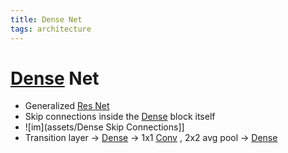 ```yaml
---
title: Dense Net
tags: architecture
---
```


# [Dense](Dense.md) Net
- Generalized [Res Net](Res%20Net.md)
- Skip connections inside the [Dense](Dense.md) block itself
- ![im](assets/Dense Skip Connections]]
- Transition layer -> [Dense](Dense.md) -> 1x1 [Conv](Conv.md) , 2x2 avg pool -> [Dense](Dense.md)

























































































